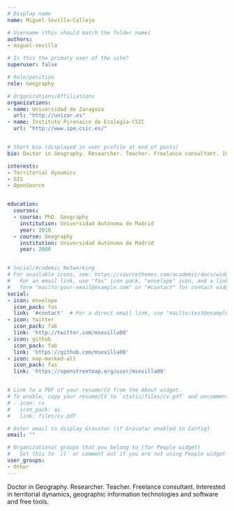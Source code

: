```yaml
---
# Display name
name: Miguel Sevilla-Callejo

# Username (this should match the folder name)
authors:
- miguel-sevilla

# Is this the primary user of the site?
superuser: false

# Role/position
role: Geography

# Organizations/Affiliations
organizations:
- name: Universidad de Zaragoza
  url: "http://unizar.es"
- name: Instituto Pirenaico de Ecología-CSIC
  url: "http://www.ipe.csic.es/"


# Short bio (displayed in user profile at end of posts)
bio: Doctor in Geography. Researcher. Teacher. Freelance consultant. Interested in territorial dynamics, geographic information technologies and software and OpenSource tools.

interests:
- Territorial dynamics
- GIS
- OpenSource


education:
  courses:
  - course: PhD. Geography
    institution: Universidad Autónoma de Madrid
    year: 2010
  - course: Geography
    institution: Universidad Autónoma de Madrid
    year: 2000


# Social/Academic Networking
# For available icons, see: https://sourcethemes.com/academic/docs/widgets/#icons
#   For an email link, use "fas" icon pack, "envelope" icon, and a link in the
#   form "mailto:your-email@example.com" or "#contact" for contact widget.
social:
- icon: envelope
  icon_pack: fas
  link: '#contact'  # For a direct email link, use "mailto:test@example.org".
- icon: twitter
  icon_pack: fab
  link: 'http://twitter.com/msevilla00'
- icon: github
  icon_pack: fab
  link: 'https://github.com/msevilla00'
- icon: map-marked-alt
  icon_pack: fas
  link: 'https://openstreetmap.org/user/msevilla00'


# Link to a PDF of your resume/CV from the About widget.
# To enable, copy your resume/CV to `static/files/cv.pdf` and uncomment the lines below.
# - icon: cv
#   icon_pack: ai
#   link: files/cv.pdf

# Enter email to display Gravatar (if Gravatar enabled in Config)
email: ""

# Organizational groups that you belong to (for People widget)
#   Set this to `[]` or comment out if you are not using People widget.
user_groups:
- Other
---
```

Doctor in Geography. Researcher. Teacher. Freelance consultant. Interested in territorial dynamics, geographic information technologies and software and free tools.
